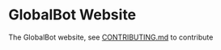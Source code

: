 # GlobalBot Website
The GlobalBot website, see [CONTRIBUTING.md](https://github.com/noam2017/globalbotsite/blob/main/CONTRIBUTING.md) to contribute
